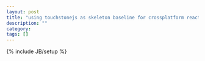 ```yaml
---
layout: post
title: "using touchstonejs as skeleton baseline for crossplatform react app"
description: ""
category: 
tags: []
---
```

{% include JB/setup %}
